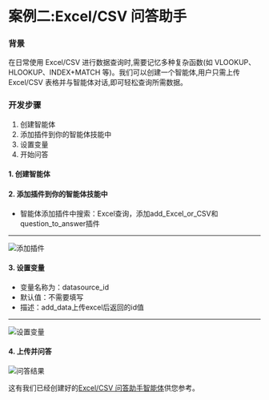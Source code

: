 # 案例二:Excel/CSV 问答助手

### 背景

在日常使用 Excel/CSV 进行数据查询时,需要记忆多种复杂函数(如 VLOOKUP、HLOOKUP、INDEX+MATCH 等)。我们可以创建一个智能体,用户只需上传 Excel/CSV 表格并与智能体对话,即可轻松查询所需数据。

### 开发步骤
1. 创建智能体
2. 添加插件到你的智能体技能中
3. 设置变量
4. 开始问答

#### 1. 创建智能体

#### 2. 添加插件到你的智能体技能中

- 智能体添加插件中搜索：Excel查询，添加add_Excel_or_CSV和question_to_answer插件
---

<div className="img-center full-width">
  <img src="/img/asktable/coze_add_plugin_2.png" alt="添加插件" />
</div>

#### 3. 设置变量
- 变量名称为：datasource_id
- 默认值：不需要填写
- 描述：add_data上传excel后返回的id值
---
<div className="img-center full-width">
  <img src="/img/asktable/coze_set_variable_2.png" alt="设置变量" />
</div>

#### 4. 上传并问答

<div className="img-center medium">
  <img src="/img/asktable/coze_bot_result_2.png" alt="问答结果" />
</div>

这有我们已经创建好的[Excel/CSV 问答助手智能体](https://www.coze.cn/space/7349455355564310554/bot/7436977983639830563)供您参考。